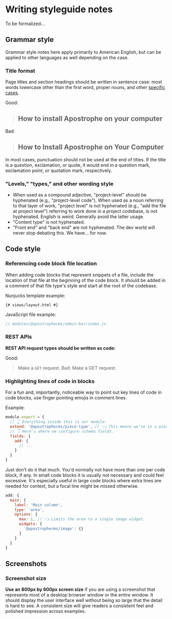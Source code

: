 # Writing styleguide notes

To be formalized...

## Grammar style

Grammar style notes here apply primarily to American English, but can be applied to other languages as well depending on the case.

### Title format

Page titles and section headings should be written in sentence case: most words lowercase other than the first word, proper nouns, and other [specific cases](https://apastyle.apa.org/style-grammar-guidelines/capitalization/sentence-case).

Good:
> ## How to install Apostrophe on your computer
Bad:
> ## How to Install Apostrophe on Your Computer

In most cases, punctuation should not be used at the end of titles. If the title is a question, exclamation, or quote, it would end in a question mark, exclamation point, or quotation mark, respectively.

### "Levels," "types," and other wording style

- When used as a compound adjective, "project-level" should be hyphenated (e.g., "project-level code"). When used as a noun referring to that layer of work, "project level" is not hyphenated (e.g., "add the file at project level") referring to work done in a project codebase, is not hyphenated. English is weird. Generally avoid the latter usage.
- "Content type" is not hyphenated.
- "Front end" and "back end" are not hyphenated. The dev world will never stop debating this. We have... for now.

## Code style

### Referencing code block file location

When adding code blocks that represent snippets of a file, include the location of that file at the beginning of the code block. It should be added in a comment of that file type's style and start at the root of the codebase.

Nunjucks template example:

```django
{# views/layout.html #}
```

JavaScript file example:

```javascript
// modules/@apostrophecms/admin-bar/index.js
```

### REST APIs

**REST API request types should be written as code:**

Good:
> Make a `GET` request.
Bad:
> Make a GET request.

### Highlighting lines of code in blocks

For a fun and, importantly, noticeable way to point out key lines of code in code blocks, use finger pointing emojis in comment lines.

Example:

```javascript
module.export = {
  // 👆 Everything inside this is our module.
  extend: '@apostrophecms/piece-type', // 👈 This means we're in a piece type.
  // 👇 Here's where we configure schema fields.
  fields: {
    add: {
      // ...
    }
  }
}
```

Just don't do it that much. You'd normally not have more than one per code block, if any. In small code blocks it is usually not necessary and could feel excessive. It's especially useful in large code blocks where extra lines are needed for context, but a focal line might be missed otherwise.

```javascript
add: {
  main: {
    label: 'Main column',
    type: 'area',
    options: {
      max: 1, // 👈 Limits the area to a single image widget.
      widgets: {
        '@apostrophecms/image': {}
      }
    }
  }
}
```

## Screenshots

### Screenshot size

**Use an 800px by 600px screen size** if you are using a screenshot that represents most of a desktop browser window or the entire window. It should display the user interface well without being so large that the detail is hard to see. A consistent size will give readers a consistent feel and polished impression across examples.
